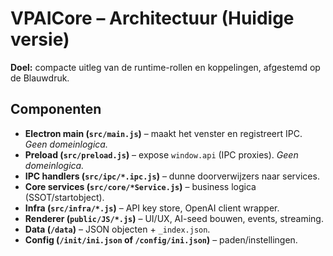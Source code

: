 # VPAICore – Architectuur (Huidige versie)

**Doel:** compacte uitleg van de runtime-rollen en koppelingen, afgestemd op de Blauwdruk.

## Componenten
- **Electron main (`src/main.js`)** – maakt het venster en registreert IPC. *Geen domeinlogica.*
- **Preload (`src/preload.js`)** – expose `window.api` (IPC proxies). *Geen domeinlogica.*
- **IPC handlers (`src/ipc/*.ipc.js`)** – dunne doorverwijzers naar services.
- **Core services (`src/core/*Service.js`)** – business logica (SSOT/startobject).
- **Infra (`src/infra/*.js`)** – API key store, OpenAI client wrapper.
- **Renderer (`public/JS/*.js`)** – UI/UX, AI-seed bouwen, events, streaming.
- **Data (`/data`)** – JSON objecten + `_index.json`.
- **Config (`/init/ini.json` of `/config/ini.json`)** – paden/instellingen.

